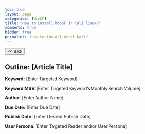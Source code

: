 ```yaml
---
toc: true
layout: page
categories: [MobSF]
title: "How to install MobSF in Kali linux?"
comments: true
hidden: true
permalink: /how-to-install-mobsf-kali/
---
```


<button class="back-button" onclick="window.history.back()"><< Back</button>

## Outline: [Article Title]

**Keyword:** [Enter Targeted Keyword]

**Keyword MSV:** [Enter Targeted Keyword’s Monthly Search Volume]

**Author:** [Enter Author Name]

**Due Date:** [Enter Due Date]

**Publish Date:** [Enter Desired Publish Date]

**User Persona:** [Enter Targeted Reader and/or User Persona]

<br>
